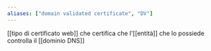 ```yaml
---
aliases: ["domain validated certificate", "DV"]
---
```


[[tipo di certificato web]] che certifica che l'[[entità]] che lo possiede controlla il [[dominio DNS]]
